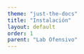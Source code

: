 ```yaml
---
theme: "just-the-docs"
title: "Instalación"
layout: default
order: 1
parent: "Lab Ofensivo" 
---
```

